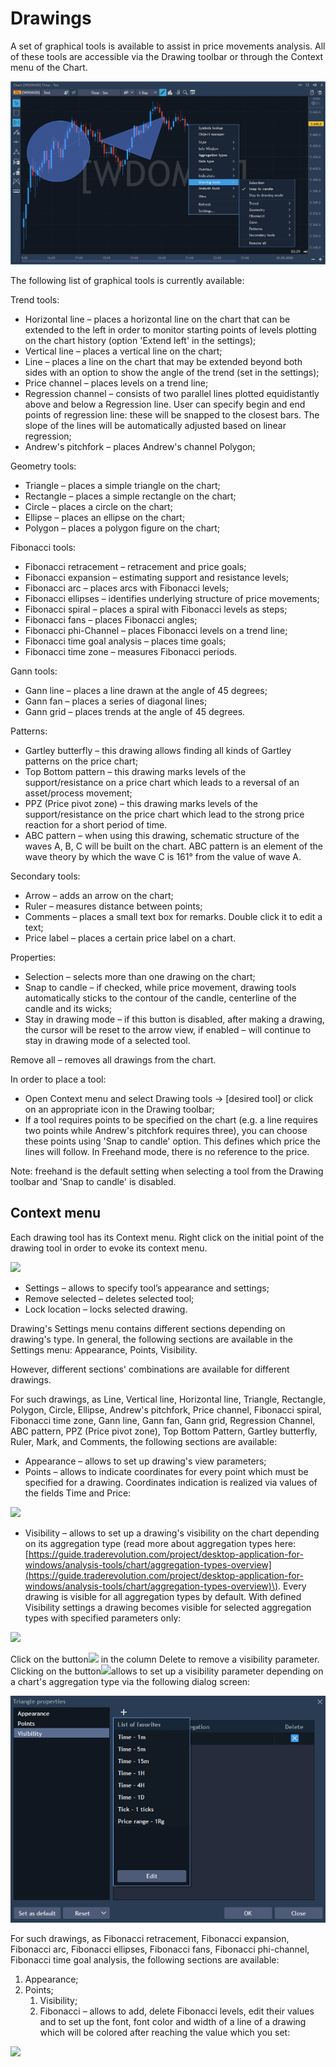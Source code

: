 # Drawings

A set of graphical tools is available to assist in price movements analysis. All of these tools are accessible via the Drawing toolbar or through the Context menu of the Chart.

![](../../../../.gitbook/assets/drawings-windows.png)

The following list of graphical tools is currently available:

Trend tools:

* Horizontal line – places a horizontal line on the chart that can be extended to the left in order to monitor starting points of levels plotting on the chart history \(option 'Extend left' in the settings\);
* Vertical line – places a vertical line on the chart;
* Line – places a line on the chart that may be extended beyond both sides with an option to show the angle of the trend \(set in the settings\);
* Price channel – places levels on a trend line;
* Regression channel – consists of two parallel lines plotted equidistantly above and below a Regression line. User can specify begin and end points of regression line: these will be snapped to the closest bars. The slope of the lines will be automatically adjusted based on linear regression;
* Andrew's pitchfork – places Andrew's channel Polygon;

Geometry tools:

* Triangle – places a simple triangle on the chart;
* Rectangle – places a simple rectangle on the chart;
* Circle – places a circle on the chart;
* Ellipse – places an ellipse on the chart;
* Polygon – places a polygon figure on the chart;

Fibonacci tools:

* Fibonacci retracement – retracement and price goals;
* Fibonacci expansion – estimating support and resistance levels;
* Fibonacci arc – places arcs with Fibonacci levels;
* Fibonacci ellipses – identifies underlying structure of price movements;
* Fibonacci spiral – places a spiral with Fibonacci levels as steps;
* Fibonacci fans – places Fibonacci angles;
* Fibonacci phi-Channel – places Fibonacci levels on a trend line;
* Fibonacci time goal analysis – places time goals;
* Fibonacci time zone – measures Fibonacci periods.

Gann tools:

* Gann line – places a line drawn at the angle of 45 degrees;
* Gann fan – places a series of diagonal lines;
* Gann grid – places trends at the angle of 45 degrees.

Patterns:

* Gartley butterfly – this drawing allows finding all kinds of Gartley patterns on the price chart;
* Top Bottom pattern – this drawing marks levels of the support/resistance on a price chart which leads to a reversal of an asset/process movement;
* PPZ \(Price pivot zone\) – this drawing marks levels of the support/resistance on the price chart which lead to the strong price reaction for a short period of time.
* ABC pattern – when using this drawing, schematic structure of the waves A, B, C will be built on the chart. ABC pattern is an element of the wave theory by which the wave C is 161° from the value of wave A.

Secondary tools:

* Arrow – adds an arrow on the chart;
* Ruler – measures distance between points;
* Comments – places a small text box for remarks. Double click it to edit a text;
* Price label – places a certain price label on a chart.

Properties:

* Selection – selects more than one drawing on the chart;
* Snap to candle – if checked, while price movement, drawing tools automatically sticks to the contour of the candle, centerline of the candle and its wicks;
* Stay in drawing mode – if this button is disabled, after making a drawing, the cursor will be reset to the arrow view, if enabled – will continue to stay in drawing mode of a selected tool.

Remove all – removes all drawings from the chart.

In order to place a tool:

* Open Context menu and select Drawing tools -&gt; \[desired tool\] or click on an appropriate icon in the Drawing toolbar;
* If a tool requires points to be specified on the chart \(e.g. a line requires two points while Andrew's pitchfork requires three\), you can choose these points using 'Snap to candle' option. This defines which price the lines will follow. In Freehand mode, there is no reference to the price.

Note: freehand is the default setting when selecting a tool from the Drawing toolbar and 'Snap to candle' is disabled.

## Context menu

Each drawing tool has its Context menu. Right click on the initial point of the drawing tool in order to evoke its context menu.

![](../../../../.gitbook/assets/20.png)

* Settings – allows to specify tool’s appearance and settings;
* Remove selected – deletes selected tool;
* Lock location – locks selected drawing.

Drawing's Settings menu contains different sections depending on drawing's type. In general, the following sections are available in the Settings menu: Appearance, Points, Visibility.

However, different sections' combinations are available for different drawings.

For such drawings, as Line, Vertical line, Horizontal line, Triangle, Rectangle, Polygon, Circle, Ellipse, Andrew's pitchfork, Price channel, Fibonacci spiral, Fibonacci time zone, Gann line, Gann fan, Gann grid, Regression Channel, ABC pattern, PPZ \(Price pivot zone\), Top Bottom Pattern, Gartley butterfly, Ruler, Mark, and Comments, the following sections are available:

* Appearance – allows to set up drawing's view parameters;
* Points – allows to indicate coordinates for every point which must be specified for a drawing. Coordinates indication is realized via values of the fields Time and Price:

![](../../../../.gitbook/assets/21.png)

* Visibility – allows to set up a drawing's visibility on the chart depending on its aggregation type \(read more about aggregation types here: [https://guide.traderevolution.com/project/desktop-application-for-windows/analysis-tools/chart/aggregation-types-overview](https://guide.traderevolution.com/project/desktop-application-for-windows/analysis-tools/chart/aggregation-types-overview)\). Every drawing is visible for all aggregation types by default. With defined Visibility settings a drawing becomes visible for selected aggregation types with specified parameters only:

![](../../../../.gitbook/assets/22.png)

Click on the button![](../../../../.gitbook/assets/23%20%281%29.png) in the column Delete to remove a visibility parameter. Clicking on the button![](../../../../.gitbook/assets/24%20%281%29.png)allows to set up a visibility parameter depending on a chart's aggregation type via the following dialog screen:

![](../../../../.gitbook/assets/screenshot_3%20%289%29.png)

For such drawings, as Fibonacci retracement, Fibonacci expansion, Fibonacci arc, Fibonacci ellipses, Fibonacci fans, Fibonacci phi-channel, Fibonacci time goal analysis, the following sections are available:

1. Appearance;
2. Points;
   1. Visibility;
   2. Fibonacci – allows to add, delete Fibonacci levels, edit their values and to set up the font, font color and width of a line of a drawing which will be colored after reaching the value which you set:

![](../../../../.gitbook/assets/26%20%281%29.png)

